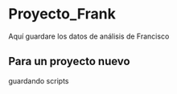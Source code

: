 # Proyecto_Frank
Aquí guardare los datos de análisis de Francisco


## Para un proyecto nuevo

guardando scripts
